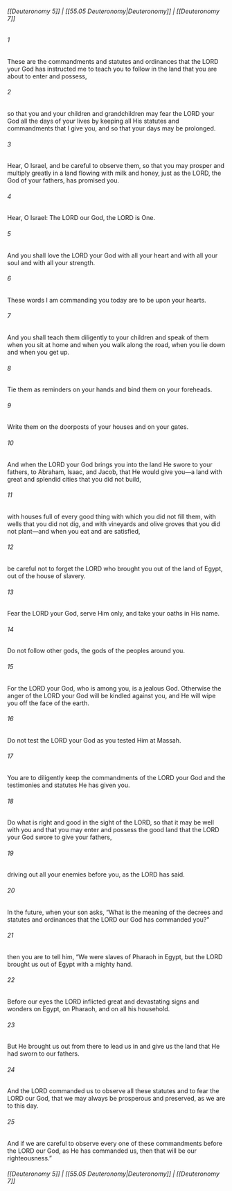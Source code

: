 
###### [[Deuteronomy 5]] | [[55.05 Deuteronomy|Deuteronomy]] | [[Deuteronomy 7]]

###### 1
These are the commandments and statutes and ordinances that the LORD your God has instructed me to teach you to follow in the land that you are about to enter and possess,
###### 2
so that you and your children and grandchildren may fear the LORD your God all the days of your lives by keeping all His statutes and commandments that I give you, and so that your days may be prolonged.
###### 3
Hear, O Israel, and be careful to observe them, so that you may prosper and multiply greatly in a land flowing with milk and honey, just as the LORD, the God of your fathers, has promised you.
###### 4
Hear, O Israel: The LORD our God, the LORD is One.
###### 5
And you shall love the LORD your God with all your heart and with all your soul and with all your strength.
###### 6
These words I am commanding you today are to be upon your hearts.
###### 7
And you shall teach them diligently to your children and speak of them when you sit at home and when you walk along the road, when you lie down and when you get up.
###### 8
Tie them as reminders on your hands and bind them on your foreheads.
###### 9
Write them on the doorposts of your houses and on your gates.
###### 10
And when the LORD your God brings you into the land He swore to your fathers, to Abraham, Isaac, and Jacob, that He would give you—a land with great and splendid cities that you did not build,
###### 11
with houses full of every good thing with which you did not fill them, with wells that you did not dig, and with vineyards and olive groves that you did not plant—and when you eat and are satisfied,
###### 12
be careful not to forget the LORD who brought you out of the land of Egypt, out of the house of slavery.
###### 13
Fear the LORD your God, serve Him only, and take your oaths in His name.
###### 14
Do not follow other gods, the gods of the peoples around you.
###### 15
For the LORD your God, who is among you, is a jealous God. Otherwise the anger of the LORD your God will be kindled against you, and He will wipe you off the face of the earth.
###### 16
Do not test the LORD your God as you tested Him at Massah.
###### 17
You are to diligently keep the commandments of the LORD your God and the testimonies and statutes He has given you.
###### 18
Do what is right and good in the sight of the LORD, so that it may be well with you and that you may enter and possess the good land that the LORD your God swore to give your fathers,
###### 19
driving out all your enemies before you, as the LORD has said.
###### 20
In the future, when your son asks, “What is the meaning of the decrees and statutes and ordinances that the LORD our God has commanded you?”
###### 21
then you are to tell him, “We were slaves of Pharaoh in Egypt, but the LORD brought us out of Egypt with a mighty hand.
###### 22
Before our eyes the LORD inflicted great and devastating signs and wonders on Egypt, on Pharaoh, and on all his household.
###### 23
But He brought us out from there to lead us in and give us the land that He had sworn to our fathers.
###### 24
And the LORD commanded us to observe all these statutes and to fear the LORD our God, that we may always be prosperous and preserved, as we are to this day.
###### 25
And if we are careful to observe every one of these commandments before the LORD our God, as He has commanded us, then that will be our righteousness.”

###### [[Deuteronomy 5]] | [[55.05 Deuteronomy|Deuteronomy]] | [[Deuteronomy 7]]
